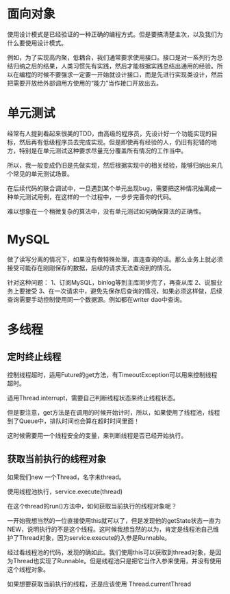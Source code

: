 # 面向对象

使用设计模式是已经验证的一种正确的编程方式。但是要搞清楚主次，以及我们为什么要使用设计模式。

例如，为了实现高内聚，低耦合，我们通常要求使用接口。接口是对一系列行为总结归纳之后的结果，人类习惯先有实践，然后才能根据实践总结出通用的经验。所以在编程的时候不要强求一定要一开始就设计接口，而是先进行实现类设计，然后把需要开放给外部调用方使用的“能力”当作接口开放出去。

# 单元测试

经常有人提到看起来很美的TDD，由高级的程序员，先设计好一个功能实现的目标，然后再有低级程序员去完成实现。但是即使再有经验的人，仍旧有犯错的地方，特别是在单元测试这种要求尽量充分覆盖所有情况的工作当中。

所以，我一般变成仍旧是先做实现，然后根据实现中的相关经验，能够归纳出来几个常见的单元测试场景。

在后续代码的联合调试中，一旦遇到某个单元出现bug，需要把这种情况抽离成一种单元测试用例，在这样的一个过程中，一步步完善你的代码。

难以想象在一个稍微复杂的算法中，没有单元测试如何确保算法的正确性。

# MySQL

做了读写分离的情况下，如果没有做特殊处理，直连查询的话。那么业务上就必须接受可能存在刚刚保存的数据，后续的请求无法查询到的情况。

针对这种问题：
1、订阅MySQL，binlog等到主库同步完了，再查从库
2、说服业务上要接受
3、在一次请求中，避免先保存后查询的情况，如果必须这样做，后续查询需要手动控制使用同一个数据源。例如都在writer dao中查询。

# 多线程

## 定时终止线程

控制线程超时，适用Future的get方法，有TimeoutException可以用来控制线程超时。

适用Thread.interrupt，需要自己判断线程状态来终止线程状态。

但是要注意，get方法是在调用的时候开始计时，所以，如果使用了线程池，线程到了Queue中，排队时间也会算在超时时间里面！

这时候需要用一个线程安全的变量，来判断线程是否已经开始执行。

## 获取当前执行的线程对象



如果我们new 一个Thread，名字未thread。

使用线程池执行，service.execute(thread)

在这个thread的run()方法中，如何获取当前执行的线程对象呢？

一开始我想当然的一位直接使用this就可以了，但是发现他的getState状态一直为NEW，说明执行的不是这个线程。这时候我想当然的以为，肯定是线程池自己维护了Thread对象，因为service.execute的入参是Runnable。

经过看线程池的代码，发现的确如此。我们使用this可以获取到thread对象，是因为Thread也实现了Runnable。但是线程池只是把它当作入参来使用，并没有使用这个线程对象。

如果想要获取当前执行的线程，还是应该使用 Thread.currentThread